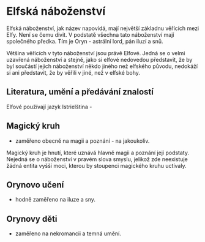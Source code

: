 # Elfská náboženství

Elfská náboženství, jak název napovídá, mají největší základnu věřících mezi Elfy. Není se čemu divit. V podstatě všechna tato náboženství mají společného předka. Tím je Oryn - astrální lord, pán iluzí a snů.

Většina věřících v tyto náboženství jsou právě Elfové. Jedná se o velmi uzavřená náboženství a stejně, jako si elfové nedovedou představit, že by byl součástí jejich náboženství někdo jiného než elfského původu, nedokáží si ani představit, že by věřili v jiné, než v elfské bohy.

## Literatura, umění a předávání znalostí

Elfové používají jazyk Istrielština -

## Magický kruh

- zaměřeno obecně na magii a poznání - na jakoukoliv.

Magický kruh je hnutí, které uznává hlavně magii a poznání její podstaty. Nejedná se o náboženství v pravém slova smyslu, jelikož zde neexistuje žádná entita vyšší moci, kterou by stoupenci magického kruhu uctívaly.

## Orynovo učení

- hodně zaměřeno na iluze a sny.

## Orynovy děti

- zaměřeno na nekromancii a temná umění.
